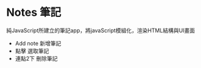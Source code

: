 # Notes 筆記

純JavaScript所建立的筆記app，將javaScript模組化，渲染HTML結構與UI畫面

- Add note 新增筆記
- 點擊 選取筆記
- 連點2下 刪除筆記
